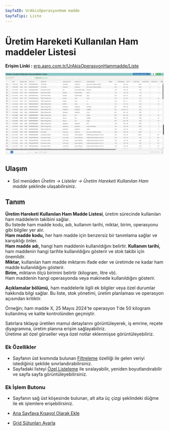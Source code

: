 ```yaml
---
SayfaID: UrAkisOperasyonHam madde
SayfaTipi: Liste
---
```


# Üretim Hareketi Kullanılan Ham maddeler Listesi

**Erişim Linki :** [erp.aaro.com.tr/UrAkisOperasyonHammadde/Liste](erp.aaro.com.tr/UrAkisOperasyonHammadde/Liste)

[![Image](../Uretim/uretimhammaddelistesi.png)](Uretim)

## Ulaşım

- Sol menüden *Üretim -> Listeler -> Üretim Hareketi Kullanılan Ham madde* şeklinde ulaşabilirsiniz.

## Tanım

**Üretim Hareketi Kullanılan Ham Madde Listesi**, üretim sürecinde kullanılan ham maddelerin takibini sağlar.  
Bu listede ham madde kodu, adı, kullanım tarihi, miktar, birim, operasyonu gibi bilgiler yer alır.  
**Ham madde kodu,** her ham madde için benzersiz bir tanımlama sağlar ve karışıklığı önler.    
**Ham madde adı,** hangi ham maddenin kullanıldığını belirtir. 
**Kullanım tarihi,** ham maddenin hangi tarihte kullanıldığını gösterir ve stok takibi için önemlidir.   
**Miktar,** kullanılan ham madde miktarını ifade eder ve üretimde ne kadar ham madde kullanıldığını gösterir.   
**Birim,** miktarın ölçü birimini belirtir (kilogram, litre vb).  
Ham maddenin hangi operasyonda veya makinede kullanıldığını gösterir. 

**Açıklamalar bölümü,** ham maddelerle ilgili ek bilgiler veya özel durumlar hakkında bilgi sağlar. 
Bu liste, stok yönetimi, üretim planlaması ve operasyon açısından kritiktir. 

Örneğin; ham madde X, 25 Mayıs 2024'te operasyon 1'de 50 kilogram kullanılmış ve kalite kontrolünden geçmiştir. 

Satırlara tıklayıp üretilen mamul detaylarını görüntüleyerek, iş emrine, reçete diyagramına, üretim planına erişim sağlayabiliriz.  
Üretime ait özel görseller veya özel notlar eklenmişse görüntüleyebiliriz.

### Ek Özellikler 

- Sayfanın üst kısmında bulunan [Filtreleme](../TemelOzellikler/SayfaKisitlari.md) özelliği ile gelen veriyi istediğiniz şekilde sınırlandırabilirsiniz.
- Sayfadaki listeyi [Özel Listeleme](../TemelOzellikler/ListeNesnesi.md) ile sıralayabilir, yeniden boyutlandırabilir ve sayfa sayfa görüntüleyebilirsiniz.

### Ek İşlem Butonu

- Sayfanın sağ üst köşesinde bulunan, alt alta üç çizgi şeklindeki düğme ile ek işlemlere erişebilirsiniz.








- [Ana Sayfaya Kısayol Olarak Ekle](../TemelOzellikler/KisaYollaraEkleme.md)
- [Grid Sütunları Ayarla](../TemelOzellikler/GridSutunAyarlari.md)
